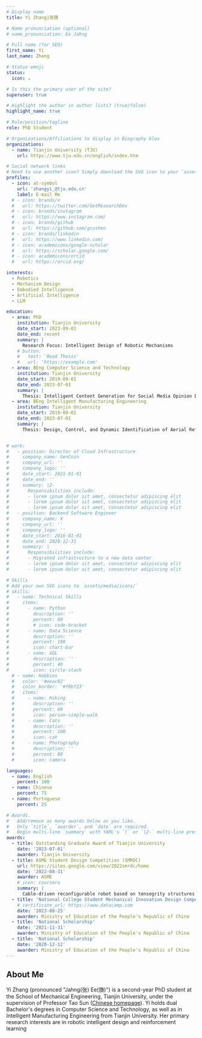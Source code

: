 ```yaml
---
# Display name
title: Yi Zhang|张旖

# Name pronunciation (optional)
# name_pronunciation: Ee Jahng

# Full name (for SEO)
first_name: Yi
last_name: Zhang

# Status emoji
status:
  icon: ☕️

# Is this the primary user of the site?
superuser: true

# Highlight the author in author lists? (true/false)
highlight_name: true

# Role/position/tagline
role: PhD Student

# Organizations/Affiliations to display in Biography blox
organizations:
  - name: Tianjin University (TJU)
    url: https://www.tju.edu.cn/english/index.htm

# Social network links
# Need to use another icon? Simply download the SVG icon to your `assets/media/icons/` folder.
profiles:
  - icon: at-symbol
    url: 'zhangyi_@tju.edu.cn'
    label: E-mail Me
  # - icon: brands/x
  #   url: https://twitter.com/GetResearchDev
  # - icon: brands/instagram
  #   url: https://www.instagram.com/
  # - icon: brands/github
  #   url: https://github.com/gcushen
  # - icon: brands/linkedin
  #   url: https://www.linkedin.com/
  # - icon: academicons/google-scholar
  #   url: https://scholar.google.com/
  # - icon: academicons/orcid
  #   url: https://orcid.org/

interests:
  - Robotics
  - Mechanism Design
  - Embodied Intelligence
  - Artificial Intelligence
  - LLM

education:
  - area: PhD 
    institution: Tianjin University
    date_start: 2023-09-01
    date_end: recent
    summary: |
      Research Focus: Intelligent Design of Robotic Mechanisms
    # button:
    #   text: 'Read Thesis'
    #   url: 'https://example.com'
  - area: BEng Computer Science and Technology
    institution: Tianjin University
    date_start: 2019-09-01
    date_end: 2023-07-01
    summary: |
      Thesis: Intelligent Content Generation for Social Media Opinion Dissemination
  - area: BEng Intelligent Manufacturing Engineering
    institution: Tianjin University
    date_start: 2019-09-01
    date_end: 2023-07-01
    summary: |
      Thesis: Design, Control, and Dynamic Identification of Aerial Refueling Robot


# work:
#   - position: Director of Cloud Infrastructure
#     company_name: GenCoin
#     company_url: ''
#     company_logo: ''
#     date_start: 2021-01-01
#     date_end: ''
#     summary: |2-
#       Responsibilities include:
#       - lorem ipsum dolor sit amet, consectetur adipiscing elit
#       - lorem ipsum dolor sit amet, consectetur adipiscing elit
#       - lorem ipsum dolor sit amet, consectetur adipiscing elit
#   - position: Backend Software Engineer
#     company_name: X
#     company_url: ''
#     company_logo: ''
#     date_start: 2016-01-01
#     date_end: 2020-12-31
#     summary: |
#       Responsibilities include:
#       - Migrated infrastructure to a new data center
#       - lorem ipsum dolor sit amet, consectetur adipiscing elit
#       - lorem ipsum dolor sit amet, consectetur adipiscing elit

# Skills
# Add your own SVG icons to `assets/media/icons/`
# skills:
#   - name: Technical Skills
#     items:
#       - name: Python
#         description: ''
#         percent: 80
#         # icon: code-bracket
#       - name: Data Science
#         description: ''
#         percent: 100
#         icon: chart-bar
#       - name: SQL
#         description: ''
#         percent: 40
#         icon: circle-stack
  # - name: Hobbies
  #   color: '#eeac02'
  #   color_border: '#f0bf23'
  #   items:
  #     - name: Hiking
  #       description: ''
  #       percent: 60
  #       icon: person-simple-walk
  #     - name: Cats
  #       description: ''
  #       percent: 100
  #       icon: cat
  #     - name: Photography
  #       description: ''
  #       percent: 80
  #       icon: camera

languages:
  - name: English
    percent: 100
  - name: Chinese
    percent: 75
  - name: Portuguese
    percent: 25

# Awards.
#   Add/remove as many awards below as you like.
#   Only `title`, `awarder`, and `date` are required.
#   Begin multi-line `summary` with YAML's `|` or `|2-` multi-line prefix and indent 2 spaces below.
awards:
  - title: Outstanding Graduate Award of Tianjin University
    date: '2023-07-01'
    awarder: Tianjin University
  - title: ASME Student Design Competition (SMRDC)
    url: https://sites.google.com/view/2022smrdc/home
    date: '2022-08-31'
    awarder: ASME
    # icon: coursera
    summary: |
      Cable-driven reconfigurable robot based on tensegrity structures
  - title: 'National College Student Mechanical Innovation Design Competition'
    # certificate_url: https://www.datacamp.com
    date: '2023-08-25'
    awarder: Ministry of Education of the People's Republic of China
  - title: 'National Scholarship'
    date: '2021-11-31'
    awarder: Ministry of Education of the People's Republic of China  
  - title: 'National Scholarship'
    date: '2020-12-12'
    awarder: Ministry of Education of the People's Republic of China
---
```


## About Me

Yi Zhang (pronounced "Jahng(张) Ee(旖)") is a second-year PhD student at the School of Mechanical Engineering, Tianjin University, under the supervision of Professor Tao Sun ([Chinese homepage](https://me.tju.edu.cn/faculty_teachers.action?cla=5&teacherid=1879)). Yi holds dual Bachelor's degrees in Computer Science and Technology, as well as in Intelligent Manufacturing Engineering from Tianjin University. Her primary research interests are in robotic intelligent design and reinforcement learning
